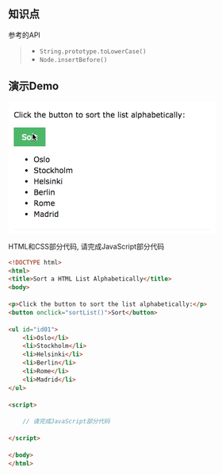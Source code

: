 ## 知识点

参考的API
> * `String.prototype.toLowerCase()`
> * `Node.insertBefore()`


## 演示Demo
![](../images/sort_list.gif)

HTML和CSS部分代码, 请完成JavaScript部分代码
```html
<!DOCTYPE html>
<html>
<title>Sort a HTML List Alphabetically</title>
<body>

<p>Click the button to sort the list alphabetically:</p>
<button onclick="sortList()">Sort</button>

<ul id="id01">
    <li>Oslo</li>
    <li>Stockholm</li>
    <li>Helsinki</li>
    <li>Berlin</li>
    <li>Rome</li>
    <li>Madrid</li>
</ul>

<script>

    // 请完成JavaScript部分代码

</script>

</body>
</html>

```